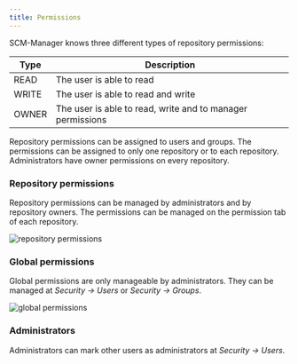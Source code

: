 ```yaml
---
title: Permissions
---
```


SCM-Manager knows three different types of repository permissions:

Type | Description
----- | ----------
READ | The user is able to read
WRITE | The user is able to read and write
OWNER | The user is able to read, write and to manager permissions

Repository permissions can be assigned to users and groups. The permissions can be assigned
to only one repository or to each repository. Administrators have owner permissions on every repository.

### Repository permissions

Repository permissions can be managed by administrators and by repository owners. 
The permissions can be managed on the permission tab of each repository.

![repository permissions](en/screenshots/permissions_repository.png "repository permissions")

### Global permissions

Global permissions are only manageable by administrators. They can be managed at *Security -> Users* or *Security -> Groups*.

![global permissions](en/screenshots/permissions_global.png "global permissions")

### Administrators

Administrators can mark other users as administrators at *Security -> Users*.
